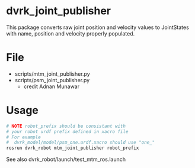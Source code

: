 dvrk_joint_publisher
==========
This package converts raw joint position and velocity values to JointStates with
name, position and velocity properly populated.

# File 
* scripts/mtm\_joint\_publisher.py
* scripts/psm\_joint\_publisher.py
  * credit Adnan Munawar
  
# Usage 

```sh
# NOTE robot_prefix should be consistant with 
# your robot urdf prefix defined in xacro file 
# For example 
#  dvrk_model/model/psm_one.urdf.xacro should use "one_"
rosrun dvrk_robot mtm_joint_publisher robot_prefix
```

See also dvrk\_robot/launch/test\_mtm\_ros.launch
